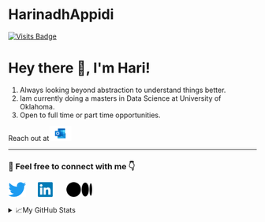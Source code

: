 # HarinadhAppidi
[![Visits Badge](https://badges.pufler.dev/visits/harinadh12/harinadh12)](https://badges.pufler.dev)

# Hey there 👋, I'm Hari! 
<!-- <p align = "left">
<a href="https://www.hackerrank.com/harinadhappidi" target="_blank"><img height="30" src="logos/HackerRank.png"></a>&nbsp;&nbsp;&nbsp;&nbsp;&nbsp;
<a href="https://app.codesignal.com/profile/harinadh_a" target="_blank"><img height="30" src="logos/CodeSignal.png"></a>&nbsp;&nbsp;&nbsp;&nbsp;&nbsp;
<a href="https://leetcode.com/harinadhappidi/" target="_blank"><img height="30" src="logos/Leet_code.png"></a>&nbsp;&nbsp;&nbsp;&nbsp;&nbsp;
</p> -->

1. Always looking beyond abstraction to understand things better.
2. Iam currently doing a masters in Data Science at University of Oklahoma.
3. Open to full time or part time opportunities.
 
Reach out at[<img height="30" src="logos/Outlook.png">](mailto:appidi.harinadh@outlook.com)

---
### 📢 Feel free to connect with me 👇
<p align = "left">
<a href="https://twitter.com/harinadh_appidi/" target="_blank"><img height="30" src="logos/Twitter.png"></a>&nbsp;&nbsp;&nbsp;&nbsp;&nbsp;
<a href = "https://www.linkedin.com/in/harinadh-appidi/" target="_blank"><img height="30" src="logos/Linkedin.png"></a>&nbsp;&nbsp;&nbsp;&nbsp;&nbsp;
<a href = "https://medium.com/@harinadhappidi" target="_blank"><img height="30" src="logos/medium-seeklogo.com.svg"></a>&nbsp;&nbsp;&nbsp;&nbsp;&nbsp;
</p>

<details>
<summary>📈My GitHub Stats</summary>

<p align="center"> <img src="https://github-readme-stats.vercel.app/api?username=harinadh12&show_icons=true&hide=prs&theme=tokyonight" alt="Harinadh Appidi" />

</details>
